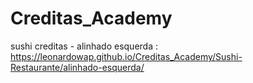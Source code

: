 # Creditas_Academy

sushi creditas - alinhado esquerda : https://leonardowap.github.io/Creditas_Academy/Sushi-Restaurante/alinhado-esquerda/

